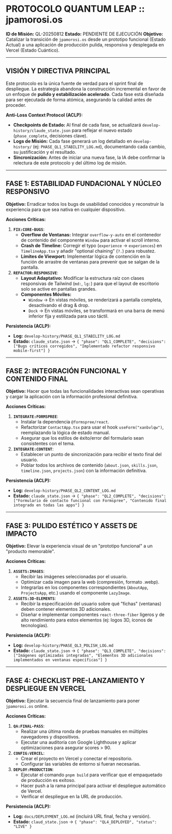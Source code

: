 # PROTOCOLO QUANTUM LEAP :: jpamorosi.os
**ID de Misión:** QL-20250812
**Estado:** PENDIENTE DE EJECUCIÓN
**Objetivo:** Catalizar la transición de `jpamorosi.os` desde un prototipo funcional (Estado Actual) a una aplicación de producción pulida, responsiva y desplegada en Vercel (Estado Cuántico).

---
## **VISIÓN Y DIRECTIVA PRINCIPAL**

Este protocolo es la única fuente de verdad para el sprint final de despliegue. La estrategia abandona la construcción incremental en favor de un enfoque de **pulido y estabilización acelerado**. Cada fase está diseñada para ser ejecutada de forma atómica, asegurando la calidad antes de proceder.

**Anti-Loss Context Protocol (ACLP):**
-   **Checkpoints de Estado:** Al final de cada fase, se actualizará `develop-history/claude_state.json` para reflejar el nuevo estado (`phase_complete`, decisiones clave).
-   **Logs de Misión:** Cada fase generará un log detallado en `develop-history/` (ej: `PHASE_QL1_STABILITY_LOG.md`), documentando cada cambio, su justificación y el resultado.
-   **Sincronización:** Antes de iniciar una nueva fase, la IA debe confirmar la relectura de este protocolo y del último log de misión.

---
## **FASE 1: ESTABILIDAD FUNDACIONAL Y NÚCLEO RESPONSIVO**

**Objetivo:** Erradicar todos los bugs de usabilidad conocidos y reconstruir la experiencia para que sea nativa en cualquier dispositivo.

**Acciones Críticas:**
1.  **`FIX:CORE-BUGS`**:
    -   **Overflow de Ventanas:** Integrar `overflow-y-auto` en el contenedor de contenido del componente `Window` para activar el scroll interno.
    -   **Crash de Timeline:** Corregir el typo (`experience` -> `experiences`) en `TimelineApp.tsx` y añadir "optional chaining" (`?.`) para robustez.
    -   **Límites de Viewport:** Implementar lógica de contención en la función de arrastre de ventanas para prevenir que se salgan de la pantalla.
2.  **`REFACTOR:RESPONSIVE`**:
    -   **Layout Adaptativo:** Modificar la estructura raíz con clases responsivas de Tailwind (`md:`, `lg:`) para que el layout de escritorio solo se active en pantallas grandes.
    -   **Componentes Móviles:**
        -   `Window` -> En vistas móviles, se renderizará a pantalla completa, desactivando el drag & drop.
        -   `Dock` -> En vistas móviles, se transformará en una barra de menú inferior fija y estilizada para uso táctil.

**Persistencia (ACLP):**
-   **Log:** `develop-history/PHASE_QL1_STABILITY_LOG.md`
-   **Estado:** `claude_state.json` -> `{ "phase": "QL1_COMPLETE", "decisions": ["Bugs críticos corregidos", "Implementado refactor responsivo mobile-first"] }`

---
## **FASE 2: INTEGRACIÓN FUNCIONAL Y CONTENIDO FINAL**

**Objetivo:** Hacer que todas las funcionalidades interactivas sean operativas y cargar la aplicación con la información profesional definitiva.

**Acciones Críticas:**
1.  **`INTEGRATE:FORMSPREE`**:
    -   Instalar la dependencia `@formspree/react`.
    -   Refactorizar `ContactApp.tsx` para usar el hook `useForm("xanbvlqw")`, reemplazando la lógica de estado manual.
    -   Asegurar que los estilos de éxito/error del formulario sean consistentes con el tema.
2.  **`INTEGRATE:CONTENT`**:
    -   Establecer un punto de sincronización para recibir el texto final del usuario.
    -   Poblar todos los archivos de contenido (`about.json`, `skills.json`, `timeline.json`, `projects.json`) con la información definitiva.

**Persistencia (ACLP):**
-   **Log:** `develop-history/PHASE_QL2_CONTENT_LOG.md`
-   **Estado:** `claude_state.json` -> `{ "phase": "QL2_COMPLETE", "decisions": ["Formulario de contacto funcional con Formspree", "Contenido final integrado en todas las apps"] }`

---
## **FASE 3: PULIDO ESTÉTICO Y ASSETS DE IMPACTO**

**Objetivo:** Elevar la experiencia visual de un "prototipo funcional" a un "producto memorable".

**Acciones Críticas:**
1.  **`ASSETS:IMAGES`**:
    -   Recibir las imágenes seleccionadas por el usuario.
    -   Optimizar cada imagen para la web (compresión, formato .webp).
    -   Integrarlas en los componentes correspondientes (`AboutApp`, `ProjectsApp`, etc.) usando el componente `LazyImage`.
2.  **`ASSETS:3D-ELEMENTS`**:
    -   Recibir la especificación del usuario sobre qué "fichas" (ventanas) deben contener elementos 3D adicionales.
    -   Diseñar e implementar componentes `react-three-fiber` ligeros y de alto rendimiento para estos elementos (ej: logos 3D, íconos de tecnologías).

**Persistencia (ACLP):**
-   **Log:** `develop-history/PHASE_QL3_POLISH_LOG.md`
-   **Estado:** `claude_state.json` -> `{ "phase": "QL3_COMPLETE", "decisions": ["Imágenes optimizadas integradas", "Elementos 3D adicionales implementados en ventanas específicas"] }`

---
## **FASE 4: CHECKLIST PRE-LANZAMIENTO Y DESPLIEGUE EN VERCEL**

**Objetivo:** Ejecutar la secuencia final de lanzamiento para poner `jpamorosi.os` online.

**Acciones Críticas:**
1.  **`QA:FINAL-PASS`**:
    -   Realizar una última ronda de pruebas manuales en múltiples navegadores y dispositivos.
    -   Ejecutar una auditoría con Google Lighthouse y aplicar optimizaciones para asegurar scores > 90.
2.  **`CONFIG:VERCEL`**:
    -   Crear el proyecto en Vercel y conectar el repositorio.
    -   Configurar las variables de entorno si fueran necesarias.
3.  **`DEPLOY:PRODUCTION`**:
    -   Ejecutar el comando `pnpm build` para verificar que el empaquetado de producción es exitoso.
    -   Hacer push a la rama principal para activar el despliegue automático de Vercel.
    -   Verificar el despliegue en la URL de producción.

**Persistencia (ACLP):**
-   **Log:** `docs/DEPLOYMENT_LOG.md` (incluirá URL final, fecha y versión).
-   **Estado:** `claud_state.json` -> `{ "phase": "QL4_DEPLOYED", "status": "LIVE" }`